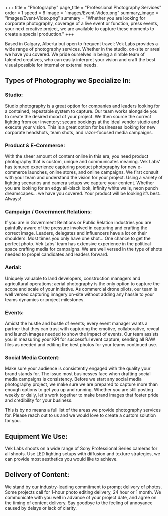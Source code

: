 +++
title = "Photography"
page_title = "Professional Photography Services"
order = 1
speed = 6
image = "images/Event-Video.png"
summary_image = "images/Event-Video.png"
summary = "Whether you are looking for corporate photography, coverage of a live event or function, press events, your next creative project, we are available to capture these moments to create a special production."
+++

Based in Calgary, Alberta but open to frequent travel; Vek Labs provides a wide range of photography services. Whether in the studio, on-site or areal we have you covered. We pride ourselves in being a nimble team of talented creatives, who can easily interpret your vision and craft the best visual possible for internal or external needs.

## Types of Photography we Specialize In:

### Studio:

Studio photography is a great option for companies and leaders looking for a contained, repeatable system to capture. Our team works alongside you to create the desired mood of your project. We then source the correct lighting from our inventory; secure bookings at the ideal vendor studio and execute your vision. This is a great option for businesses looking for new corporate headshots, team shots, and razor-focused media campaigns.

### Product & E-Commerce:

With the sheer amount of content online in this era, you need product photography that is custom, unique and communicates meaning. Vek Labs’ has tenured experience capturing product photography for new e-commerce launches, online stores, and online campaigns. We first consult with your team and understand the vision for your project. Using a variety of lighting scenarios and camera setups we capture your content. Whether you are looking for an edgy all-black look, infinity white walls, neon punch dreamscapes… we have you covered. Your product will be looking it’s best.. Always!

### Campaign / Government Relations:

If you are in Government Relations or Public Relation industries you are painfully aware of the pressure involved in capturing and crafting the correct image. Leaders, delegates and influencers have a lot on their shoulders. Most times you only have one shot… One chance to get the perfect photo. Vek Labs’ team has extensive experience in the political space crafting media for campaigns. We are well versed in the type of shots needed to propel candidates and leaders forward.

### Aerial:

Uniquely valuable to land developers, construction managers and agricultural operations; aerial photography is the only option to capture the scope and scale of your initiative. As commercial drone pilots, our team is well versed capturing imagery on-site without adding any hassle to your teams dynamics or project milestones.

### Events:

Amidst the hustle and bustle of events; every event manager wants a partner that they can trust with capturing the emotive, collaborative, reveal and launch images needed to show the impact of events. Our team assists you in measuring your KPI for successful event capture, sending all RAW files as needed and editing the best photos for your teams continued use.

### Social Media Content:

Make sure your audience is consistently engaged with the quality your brand stands for. The issue most businesses face when drafting social media campaigns is consistency. Before we start any social media photography project, we make sure we are prepared to capture more than enough options to get you up and running. Whether you are still posting weekly or daily, let's work together to make brand images that foster pride and credibility for your business.

This is by no means a full list of the areas we provide photography services for. Please reach out to us and we would love to create a custom solution for you.

## Equipment We Use:

Vek Labs shoots on a wide range of Sony Professional Series cameras for all shoots. Use LED lighting setups with diffusion and texture strategies, we can provide most aesthetics you would like to achieve.

## Delivery of Content:

We stand by our industry-leading commitment to prompt delivery of photos. Some projects call for 1-hour photo editing delivery, 24 hour or 1 month. We communicate with you well in advance of your project date, and agree on the timing of content delivery. Say goodbye to the feeling of annoyance caused by delays or lack of clarity.
